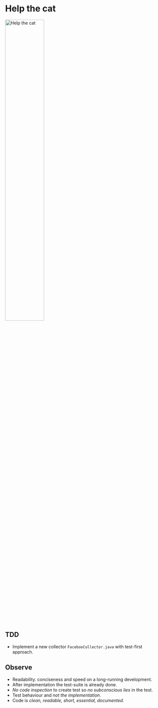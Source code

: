 # Help the cat

<img src="images/rubikcat.jpg" alt="Help the cat" width="50%"/>


## TDD

- Implement a new collector `FacebooCollector.java` with <span class="text-highlight">test-first approach.</span>


## Observe

- Readability. conciseness and speed on a long-running development.
- After implementation the <span class="text-highlight">test-suite</span> is already done.
- <span class="text-highlight-red">*No code inspection*</span> to create test so <span class="text-highlight-red">*no subconscious lies*</span> in the test.
- <span class="text-highlight">Test behaviour</span> and <span class="text-highlight-red">*not the implementation*</span>.
- Code is <span class="text-highlight-red">*clean, readable, short, essential, documented.*</span>